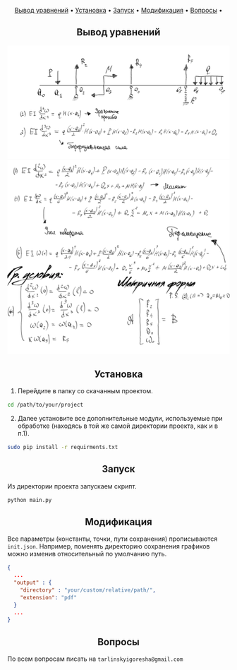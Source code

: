 <p align="center">
  <a href="#quations">Вывод уравнений</a> •
  <a href="#install">Установка</a> •
  <a href="#launch">Запуск</a> •
  <a href="#modification">Модификация</a> •
  <a href="#faq">Вопросы</a> •
</p>


<a id="equations"></a>
<h2 align="center">Вывод уравнений</h2>
 
![](./docs/images/im1.png)
![](./docs/images/im2.png)


<a id="install"></a>
<h2 align="center">Установка</h2>

1. Перейдите в папку со скачанным проектом.
```bash
cd /path/to/your/project
```

2. Далее установите все дополнительные модули, используемые при обработке (находясь в той же самой директории проекта, как и в п.1).
```bash
sudo pip install -r requirments.txt
```

<a id="launch"></a>
<h2 align="center">Запуск</h2>

Из директории проекта запускаем скрипт.
```bash
python main.py
```

<a id="modification"></a>
<h2 align="center">Модификация</h2>

Все параметры (константы, точки, пути сохранения) прописываются `init.json`.
Например, поменять директорию сохранения графиков можно изменив относительный по умолчанию путь. 
```json
{
  ...
  "output" : {
    "directory" : "your/custom/relative/path/",
    "extension": "pdf"
  }
  ...
}
```

<a id="faq"></a>
<h2 align="center">Вопросы</h2>

По всем вопросам писать на `tarlinskyigoresha@gmail.com`
